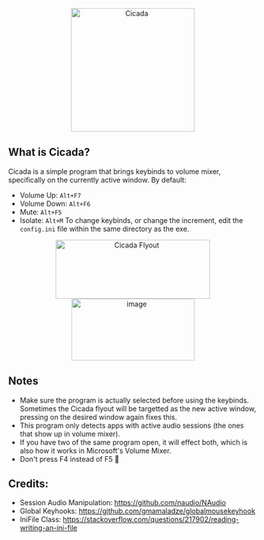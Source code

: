 <div align="center">
  <img width="250" height="250" alt="Cicada" src="https://github.com/user-attachments/assets/2a3d1427-ec16-4803-8194-f8ff8f8c9e07" />
</div>

## What is Cicada?
Cicada is a simple program that brings keybinds to volume mixer, specifically on the currently active window.
By default:
- Volume Up: `Alt+F7`
- Volume Down: `Alt+F6`
- Mute: `Alt+F5`
- Isolate: `Alt+M`
To change keybinds, or change the increment, edit the `config.ini` file within the same directory as the exe.
<div align="center">
  <img width="312" height="119" alt="Cicada Flyout" src="https://github.com/user-attachments/assets/d38ef1ba-b131-4cb3-bd0c-befadae29f5a" />
  <img width="249" height="125" alt="image" src="https://github.com/user-attachments/assets/2263edca-e027-46fb-844a-8ac6808ca759" />
</div>



## Notes
- Make sure the program is actually selected before using the keybinds. Sometimes the Cicada flyout will be targetted as the new active window, pressing on the desired window again fixes this.
- This program only detects apps with active audio sessions (the ones that show up in volume mixer).
- If you have two of the same program open, it will effect both, which is also how it works in Microsoft's Volume Mixer.
- Don't press F4 instead of F5 🦄

## Credits:
- Session Audio Manipulation: https://github.com/naudio/NAudio
- Global Keyhooks: https://github.com/gmamaladze/globalmousekeyhook
- IniFile Class: https://stackoverflow.com/questions/217902/reading-writing-an-ini-file
